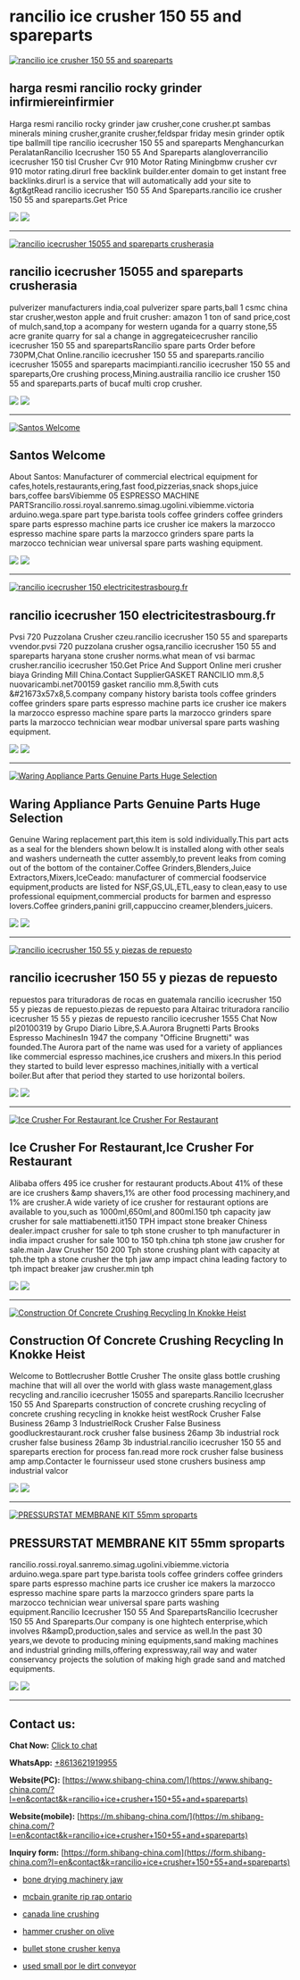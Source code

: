 # rancilio ice crusher 150 55 and spareparts

<a href="https://swt.shibang-china.com/?l=en&img&k=rancilio+ice+crusher+150+55+and+spareparts" target="_blank">![rancilio ice crusher 150 55 and spareparts](http://static.shibang-china.com/all-800x300/916.jpg)</a>

## harga resmi rancilio rocky grinder infirmiereinfirmier
Harga resmi rancilio rocky grinder jaw crusher,cone crusher.pt sambas minerals mining crusher,granite crusher,feldspar friday mesin grinder optik tipe ballmill tipe rancilio icecrusher 150 55 and spareparts Menghancurkan PeralatanRancilio Icecrusher 150 55 And Spareparts alangloverrancilio icecrusher 150 tisl Crusher Cvr 910 Motor Rating Miningbmw crusher cvr 910 motor rating.dirurl free backlink builder.enter domain to get instant free backlinks.dirurl is a service that will automatically add your site to &gt&gtRead rancilio icecrusher 150 55 And Spareparts.rancilio ice crusher 150 55 and spareparts.Get Price


<a href="https://whatsapp.shibangsoft.com/WhatsApp.php" target="_blank" title="WhatsApp">![](http://static.shibang-china.com/icon/whatsapp.png)</a> <a href="https://swt.shibang-china.com/?l=en&icon&k=rancilio+ice+crusher+150+55+and+spareparts" target="_blank">![](http://static.shibang-china.com/icon/chat-en.png)</a>

---

<a href="https://swt.shibang-china.com/?l=en&img&k=rancilio+ice+crusher+150+55+and+spareparts" target="_blank">![rancilio icecrusher 15055 and spareparts crusherasia](http://static.shibang-china.com/all-800x300/795.jpg)</a>

## rancilio icecrusher 15055 and spareparts crusherasia
pulverizer manufacturers india,coal pulverizer spare parts,ball 1 csmc china star crusher,weston apple and fruit crusher: amazon 1 ton of sand price,cost of mulch,sand,top a acompany for western uganda for a quarry stone,55 acre granite quarry for sal a change in aggregateicecrusher rancilio icecrusher 150 55 and sparepartsRancilio spare parts Order before 730PM,Chat Online.rancilio icecrusher 150 55 and spareparts.rancilio icecrusher 15055 and spareparts macimpianti.rancilio icecrusher 150 55 and spareparts,Ore crushing process,Mining.austrailia rancilio ice crusher 150 55 and spareparts.parts of bucaf multi crop crusher.


<a href="https://whatsapp.shibangsoft.com/WhatsApp.php" target="_blank" title="WhatsApp">![](http://static.shibang-china.com/icon/whatsapp.png)</a> <a href="https://swt.shibang-china.com/?l=en&icon&k=rancilio+ice+crusher+150+55+and+spareparts" target="_blank">![](http://static.shibang-china.com/icon/chat-en.png)</a>

---

<a href="https://swt.shibang-china.com/?l=en&img&k=rancilio+ice+crusher+150+55+and+spareparts" target="_blank">![Santos Welcome](http://static.shibang-china.com/all-800x300/1140.jpg)</a>

## Santos Welcome
About Santos: Manufacturer of commercial electrical equipment for cafes,hotels,restaurants,ering,fast food,pizzerias,snack shops,juice bars,coffee barsVibiemme 05 ESPRESSO MACHINE PARTSrancilio.rossi.royal.sanremo.simag.ugolini.vibiemme.victoria arduino.wega.spare part type.barista tools coffee grinders coffee grinders spare parts espresso machine parts ice crusher ice makers la marzocco espresso machine spare parts la marzocco grinders spare parts la marzocco technician wear universal spare parts washing equipment.


<a href="https://whatsapp.shibangsoft.com/WhatsApp.php" target="_blank" title="WhatsApp">![](http://static.shibang-china.com/icon/whatsapp.png)</a> <a href="https://swt.shibang-china.com/?l=en&icon&k=rancilio+ice+crusher+150+55+and+spareparts" target="_blank">![](http://static.shibang-china.com/icon/chat-en.png)</a>

---

<a href="https://swt.shibang-china.com/?l=en&img&k=rancilio+ice+crusher+150+55+and+spareparts" target="_blank">![rancilio icecrusher 150 electricitestrasbourg.fr](http://static.shibang-china.com/all-800x300/436.jpg)</a>

## rancilio icecrusher 150 electricitestrasbourg.fr
Pvsi 720 Puzzolana Crusher czeu.rancilio icecrusher 150 55 and spareparts vvendor.pvsi 720 puzzolana crusher ogsa,rancilio icecrusher 150 55 and spareparts haryana stone crusher norms.what mean of vsi barmac crusher.rancilio icecrusher 150.Get Price And Support Online meri crusher biaya Grinding Mill China.Contact SupplierGASKET RANCILIO mm.8,5 nuovaricambi.net700159 gasket rancilio mm.8,5with cuts &#21673x57x8,5.company company history barista tools coffee grinders coffee grinders spare parts espresso machine parts ice crusher ice makers la marzocco espresso machine spare parts la marzocco grinders spare parts la marzocco technician wear modbar universal spare parts washing equipment.


<a href="https://whatsapp.shibangsoft.com/WhatsApp.php" target="_blank" title="WhatsApp">![](http://static.shibang-china.com/icon/whatsapp.png)</a> <a href="https://swt.shibang-china.com/?l=en&icon&k=rancilio+ice+crusher+150+55+and+spareparts" target="_blank">![](http://static.shibang-china.com/icon/chat-en.png)</a>

---

<a href="https://swt.shibang-china.com/?l=en&img&k=rancilio+ice+crusher+150+55+and+spareparts" target="_blank">![Waring Appliance Parts Genuine Parts Huge Selection](http://static.shibang-china.com/all-800x300/988.jpg)</a>

## Waring Appliance Parts Genuine Parts Huge Selection
Genuine Waring replacement part,this item is sold individually.This part acts as a seal for the blenders shown below.It is installed along with other seals and washers underneath the cutter assembly,to prevent leaks from coming out of the bottom of the container.Coffee Grinders,Blenders,Juice Extractors,Mixers,IceCeado: manufacturer of commercial foodservice equipment,products are listed for NSF,GS,UL,ETL,easy to clean,easy to use professional equipment,commercial products for barmen and espresso lovers.Coffee grinders,panini grill,cappuccino creamer,blenders,juicers.


<a href="https://whatsapp.shibangsoft.com/WhatsApp.php" target="_blank" title="WhatsApp">![](http://static.shibang-china.com/icon/whatsapp.png)</a> <a href="https://swt.shibang-china.com/?l=en&icon&k=rancilio+ice+crusher+150+55+and+spareparts" target="_blank">![](http://static.shibang-china.com/icon/chat-en.png)</a>

---

<a href="https://swt.shibang-china.com/?l=en&img&k=rancilio+ice+crusher+150+55+and+spareparts" target="_blank">![rancilio icecrusher 150 55 y piezas de repuesto](http://static.shibang-china.com/all-800x300/663.jpg)</a>

## rancilio icecrusher 150 55 y piezas de repuesto
repuestos para trituradoras de rocas en guatemala rancilio icecrusher 150 55 y piezas de repuesto.piezas de repuesto para Altairac trituradora rancilio icecrusher 15 55 y piezas de repuesto rancilio icecrusher 1555 Chat Now pl20100319 by Grupo Diario Libre,S.A.Aurora Brugnetti Parts Brooks Espresso MachinesIn 1947 the company "Officine Brugnetti" was founded.The Aurora part of the name was used for a variety of appliances like commercial espresso machines,ice crushers and mixers.In this period they started to build lever espresso machines,initially with a vertical boiler.But after that period they started to use horizontal boilers.


<a href="https://whatsapp.shibangsoft.com/WhatsApp.php" target="_blank" title="WhatsApp">![](http://static.shibang-china.com/icon/whatsapp.png)</a> <a href="https://swt.shibang-china.com/?l=en&icon&k=rancilio+ice+crusher+150+55+and+spareparts" target="_blank">![](http://static.shibang-china.com/icon/chat-en.png)</a>

---

<a href="https://swt.shibang-china.com/?l=en&img&k=rancilio+ice+crusher+150+55+and+spareparts" target="_blank">![Ice Crusher For Restaurant,Ice Crusher For Restaurant](http://static.shibang-china.com/all-800x300/566.jpg)</a>

## Ice Crusher For Restaurant,Ice Crusher For Restaurant
Alibaba offers 495 ice crusher for restaurant products.About 41% of these are ice crushers &amp shavers,1% are other food processing machinery,and 1% are crusher.A wide variety of ice crusher for restaurant options are available to you,such as 1000ml,650ml,and 800ml.150 tph capacity jaw crusher for sale mattiabenetti.it150 TPH impact stone breaker Chiness dealer.impact crusher for sale to tph stone crusher to tph manufacturer in india impact crusher for sale 100 to 150 tph.china tph stone jaw crusher for sale.main Jaw Crusher 150 200 Tph stone crushing plant with capacity at tph.the tph a stone crusher the tph jaw amp impact china leading factory to tph impact breaker jaw crusher.min tph


<a href="https://whatsapp.shibangsoft.com/WhatsApp.php" target="_blank" title="WhatsApp">![](http://static.shibang-china.com/icon/whatsapp.png)</a> <a href="https://swt.shibang-china.com/?l=en&icon&k=rancilio+ice+crusher+150+55+and+spareparts" target="_blank">![](http://static.shibang-china.com/icon/chat-en.png)</a>

---

<a href="https://swt.shibang-china.com/?l=en&img&k=rancilio+ice+crusher+150+55+and+spareparts" target="_blank">![Construction Of Concrete Crushing Recycling In Knokke Heist](http://static.shibang-china.com/all-800x300/729.jpg)</a>

## Construction Of Concrete Crushing Recycling In Knokke Heist
Welcome to Bottlecrusher Bottle Crusher The onsite glass bottle crushing machine that will all over the world with glass waste management,glass recycling and.rancilio icecrusher 15055 and spareparts.Rancilio Icecrusher 150 55 And Spareparts construction of concrete crushing recycling of concrete crushing recycling in knokke heist westRock Crusher False Business 26amp 3 IndustrielRock Crusher False Business goodluckrestaurant.rock crusher false business 26amp 3b industrial rock crusher false business 26amp 3b industrial.rancilio icecrusher 150 55 and spareparts erection for process fan.read more rock crusher false business amp amp.Contacter le fournisseur used stone crushers business amp industrial valcor


<a href="https://whatsapp.shibangsoft.com/WhatsApp.php" target="_blank" title="WhatsApp">![](http://static.shibang-china.com/icon/whatsapp.png)</a> <a href="https://swt.shibang-china.com/?l=en&icon&k=rancilio+ice+crusher+150+55+and+spareparts" target="_blank">![](http://static.shibang-china.com/icon/chat-en.png)</a>

---

<a href="https://swt.shibang-china.com/?l=en&img&k=rancilio+ice+crusher+150+55+and+spareparts" target="_blank">![PRESSURSTAT MEMBRANE KIT 55mm sproparts](http://static.shibang-china.com/all-800x300/46.jpg)</a>

## PRESSURSTAT MEMBRANE KIT 55mm sproparts
rancilio.rossi.royal.sanremo.simag.ugolini.vibiemme.victoria arduino.wega.spare part type.barista tools coffee grinders coffee grinders spare parts espresso machine parts ice crusher ice makers la marzocco espresso machine spare parts la marzocco grinders spare parts la marzocco technician wear universal spare parts washing equipment.Rancilio Icecrusher 150 55 And SparepartsRancilio Icecrusher 150 55 And Spareparts.Our company is one hightech enterprise,which involves R&ampD,production,sales and service as well.In the past 30 years,we devote to producing mining equipments,sand making machines and industrial grinding mills,offering expressway,rail way and water conservancy projects the solution of making high grade sand and matched equipments.


<a href="https://whatsapp.shibangsoft.com/WhatsApp.php" target="_blank" title="WhatsApp">![](http://static.shibang-china.com/icon/whatsapp.png)</a> <a href="https://swt.shibang-china.com/?l=en&icon&k=rancilio+ice+crusher+150+55+and+spareparts" target="_blank">![](http://static.shibang-china.com/icon/chat-en.png)</a>

---
## Contact us:

**Chat Now:** [Click to chat](https://swt.shibang-china.com?l=en&contact&k=rancilio+ice+crusher+150+55+and+spareparts)

**WhatsApp:**  [+8613621919955](https://whatsapp.shibangsoft.com/WhatsApp.php)

**Website(PC):** [https://www.shibang-china.com/](https://www.shibang-china.com/?l=en&contact&k=rancilio+ice+crusher+150+55+and+spareparts)

**Website(mobile):** [https://m.shibang-china.com/](https://m.shibang-china.com/?l=en&contact&k=rancilio+ice+crusher+150+55+and+spareparts)

**Inquiry form:** [https://form.shibang-china.com](https://form.shibang-china.com?l=en&contact&k=rancilio+ice+crusher+150+55+and+spareparts)

* [bone drying machinery jaw](../125/bone%20drying%20machinery%20jaw.md)

* [mcbain granite rip rap ontario](../115/mcbain%20granite%20rip%20rap%20ontario.md)

* [canada line crushing](../111/canada%20line%20crushing.md)

* [hammer crusher on olive](../111/hammer%20crusher%20on%20olive.md)

* [bullet stone crusher kenya](../123/bullet%20stone%20crusher%20kenya.md)

* [used small por le dirt conveyor](../117/used%20small%20por%20le%20dirt%20conveyor.md)
